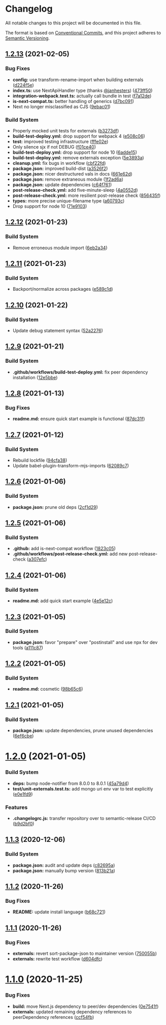 # Changelog

All notable changes to this project will be documented in this file.

The format is based on [Conventional Commits][42], and this project adheres to
[Semantic Versioning][43].

## [1.2.13][44] (2021-02-05)

### Bug Fixes

- **config:** use transform-rename-import when building externals
  ([d224f5e][45])
- **index.ts:** use NextApiHandler type (thanks [@janhesters][46])
  ([473ff50][47])
- **integration-webpack.test.ts:** actually call bundle in test ([f7a12de][48])
- **is-next-compat.ts:** better handling of generics ([d7bc091][49])
- Next no longer misclassified as CJS ([9ebac01][50])

### Build System

- Properly mocked unit tests for externals ([b3273df][51])
- **build-test-deploy.yml:** drop support for webpack 4 ([e508c06][52])
- **test:** improved testing infrastructure ([fffe02e][53])
- Only silence sjx if not DEBUG ([f01ce40][54])
- **build-test-deploy.yml:** drop support for node 10 ([6adde15][55])
- **build-test-deploy.yml:** remove externals exception ([5e3893a][56])
- **cleanup.yml:** fix bugs in workflow ([cbf22fd][57])
- **package.json:** improved build-dist ([a3526f2][58])
- **package.json:** nicer destructured vals in docs ([661e62d][59])
- **package.json:** remove extraneous module ([1f2ad6a][60])
- **package.json:** update dependencies ([c64f761][61])
- **post-release-check.yml:** add five-minute-sleep ([4a0552d][62])
- **post-release-check.yml:** more resilient post-release check ([856435f][63])
- **types:** more precise unique-filename type ([a60793c][64])
- Drop support for node 10 ([71e9103][65])

## [1.2.12][1] (2021-01-23)

### Build System

- Remove erroneous module import ([6eb2a34][2])

## [1.2.11][3] (2021-01-23)

### Build System

- Backport/normalize across packages ([e589c1d][4])

## [1.2.10][5] (2021-01-22)

### Build System

- Update debug statement syntax ([52a2276][6])

## [1.2.9][7] (2021-01-21)

### Build System

- **.github/workflows/build-test-deploy.yml:** fix peer dependency installation
  ([12e5bbe][8])

## [1.2.8][9] (2021-01-13)

### Bug Fixes

- **readme.md:** ensure quick start example is functional ([87dc31f][10])

## [1.2.7][11] (2021-01-12)

### Build System

- Rebuild lockfile ([94cfa38][12])
- Update babel-plugin-transform-mjs-imports ([62089c7][13])

## [1.2.6][14] (2021-01-06)

### Build System

- **package.json:** prune old deps ([2cf1d29][15])

## [1.2.5][16] (2021-01-06)

### Build System

- **.github:** add is-next-compat workflow ([1823c05][17])
- **.github/workflows/post-release-check.yml:** add new post-release-check
  ([a307efc][18])

## [1.2.4][19] (2021-01-06)

### Build System

- **readme.md:** add quick start example ([4e5e12c][20])

## [1.2.3][21] (2021-01-05)

### Build System

- **package.json:** favor "prepare" over "postinstall" and use npx for dev tools
  ([a111c87][22])

## [1.2.2][23] (2021-01-05)

### Build System

- **readme.md:** cosmetic ([98b65c6][24])

## [1.2.1][25] (2021-01-05)

### Build System

- **package.json:** update dependencies, prune unused dependencies
  ([6ef6cbe][26])

# [1.2.0][27] (2021-01-05)

### Build System

- **deps:** bump node-notifier from 8.0.0 to 8.0.1 ([45a79d4][28])
- **test/unit-externals.test.ts:** add mongo uri env var to test explicitly
  ([e0e1fd9][29])

### Features

- **.changelogrc.js:** transfer repository over to semantic-release CI/CD
  ([b9d2bf0][30])

## [1.1.3][31] (2020-12-06)

### Build System

- **package.json:** audit and update deps ([c82695a][32])
- **package.json:** manually bump version ([813b21a][33])

## [1.1.2][34] (2020-11-26)

### Bug Fixes

- **README:** update install language ([b68c721][35])

## [1.1.1][36] (2020-11-26)

### Bug Fixes

- **externals:** revert sort-package-json to maintainer version ([750055b][37])
- **externals:** rewrite test workflow ([d604dfc][38])

# [1.1.0][39] (2020-11-25)

### Bug Fixes

- **build:** move Next.js dependency to peer/dev dependencies ([0e7541f][40])
- **externals:** updated remaining dependency references to peerDependency
  references ([ccf54fb][41])

[1]:
  https://github.com/Xunnamius/next-test-api-route-handler/compare/v1.2.11...v1.2.12
[2]:
  https://github.com/Xunnamius/next-test-api-route-handler/commit/6eb2a348b1352e9f30d7ecacbaba01fa11cf1cfe
[3]:
  https://github.com/Xunnamius/next-test-api-route-handler/compare/v1.2.10...v1.2.11
[4]:
  https://github.com/Xunnamius/next-test-api-route-handler/commit/e589c1d48aa1dae40643385c6acfcbacf9b40e16
[5]:
  https://github.com/Xunnamius/next-test-api-route-handler/compare/v1.2.9...v1.2.10
[6]:
  https://github.com/Xunnamius/next-test-api-route-handler/commit/52a22765e17759271e7ba6c83ce9f3609500b5f3
[7]:
  https://github.com/Xunnamius/next-test-api-route-handler/compare/v1.2.8...v1.2.9
[8]:
  https://github.com/Xunnamius/next-test-api-route-handler/commit/12e5bbe1bf36fda3ef938c7ed7cd445fec3901c9
[9]:
  https://github.com/Xunnamius/next-test-api-route-handler/compare/v1.2.7...v1.2.8
[10]:
  https://github.com/Xunnamius/next-test-api-route-handler/commit/87dc31f264682d8048ee8d4cba4dbf866666bf07
[11]:
  https://github.com/Xunnamius/next-test-api-route-handler/compare/v1.2.6...v1.2.7
[12]:
  https://github.com/Xunnamius/next-test-api-route-handler/commit/94cfa3806bfa0250e9b2dd5b3abfb2ff65c77c6a
[13]:
  https://github.com/Xunnamius/next-test-api-route-handler/commit/62089c79f6c9b585d2bb8ca0a8b87bd355b8695f
[14]:
  https://github.com/Xunnamius/next-test-api-route-handler/compare/v1.2.5...v1.2.6
[15]:
  https://github.com/Xunnamius/next-test-api-route-handler/commit/2cf1d29159fb746dc4a7c09a8193e46c6bec3823
[16]:
  https://github.com/Xunnamius/next-test-api-route-handler/compare/v1.2.4...v1.2.5
[17]:
  https://github.com/Xunnamius/next-test-api-route-handler/commit/1823c055f034e528337c68d710164097e423f6e2
[18]:
  https://github.com/Xunnamius/next-test-api-route-handler/commit/a307efcf2cdf60679d68fab385bdc8951a476ace
[19]:
  https://github.com/Xunnamius/next-test-api-route-handler/compare/v1.2.3...v1.2.4
[20]:
  https://github.com/Xunnamius/next-test-api-route-handler/commit/4e5e12c0df4fc80abb696d32718440ff294902e7
[21]:
  https://github.com/Xunnamius/next-test-api-route-handler/compare/v1.2.2...v1.2.3
[22]:
  https://github.com/Xunnamius/next-test-api-route-handler/commit/a111c87ccd863ce4dac85a5bd0281d87affe3b63
[23]:
  https://github.com/Xunnamius/next-test-api-route-handler/compare/v1.2.1...v1.2.2
[24]:
  https://github.com/Xunnamius/next-test-api-route-handler/commit/98b65c6da330040e4bcbc22fe28db87c3965fd0e
[25]:
  https://github.com/Xunnamius/next-test-api-route-handler/compare/v1.2.0...v1.2.1
[26]:
  https://github.com/Xunnamius/next-test-api-route-handler/commit/6ef6cbeb143648eb1fed5eff39071a06e7354275
[27]:
  https://github.com/Xunnamius/next-test-api-route-handler/compare/v1.1.3...v1.2.0
[28]:
  https://github.com/Xunnamius/next-test-api-route-handler/commit/45a79d41835b5146912511f8b583c9128d154cf9
[29]:
  https://github.com/Xunnamius/next-test-api-route-handler/commit/e0e1fd951fbe63c04c264ad11ab1fa7a39e1679a
[30]:
  https://github.com/Xunnamius/next-test-api-route-handler/commit/b9d2bf010fba4b163e1eea0801271292a0e74308
[31]:
  https://github.com/Xunnamius/next-test-api-route-handler/compare/v1.1.2...v1.1.3
[32]:
  https://github.com/Xunnamius/next-test-api-route-handler/commit/c82695a8816b6cd5f0e11d09cc2f948a30a416e9
[33]:
  https://github.com/Xunnamius/next-test-api-route-handler/commit/813b21ad1e2c78594903b3a8f504f4460d8e506e
[34]:
  https://github.com/Xunnamius/next-test-api-route-handler/compare/v1.1.1...v1.1.2
[35]:
  https://github.com/Xunnamius/next-test-api-route-handler/commit/b68c721e5100baa883c7096e5cc4e81c1c60ed00
[36]:
  https://github.com/Xunnamius/next-test-api-route-handler/compare/v1.1.0...v1.1.1
[37]:
  https://github.com/Xunnamius/next-test-api-route-handler/commit/750055b92699fc7f1c06349ccdb0ddc0179f891a
[38]:
  https://github.com/Xunnamius/next-test-api-route-handler/commit/d604dfc39d2e77cbe1234b8349a2ecef81a9e54a
[39]:
  https://github.com/Xunnamius/next-test-api-route-handler/compare/v1.0.10...v1.1.0
[40]:
  https://github.com/Xunnamius/next-test-api-route-handler/commit/0e7541fbecd2e3bacc124f624bfca2b56ceeb89f
[41]:
  https://github.com/Xunnamius/next-test-api-route-handler/commit/ccf54fb480e35961647900d345149d3cd1cf60d8
[42]: https://conventionalcommits.org
[43]: https://semver.org
[44]:
  https://github.com/Xunnamius/next-test-api-route-handler/compare/v1.2.12...v1.2.13
[45]:
  https://github.com/Xunnamius/next-test-api-route-handler/commit/d224f5eff5a786b96614b2c3f826eba610027da0
[46]: https://github.com/janhesters
[47]:
  https://github.com/Xunnamius/next-test-api-route-handler/commit/473ff500fb2c954ce32be911bde943259ae1bbef
[48]:
  https://github.com/Xunnamius/next-test-api-route-handler/commit/f7a12ded8f43359fd3079ea8294a2199c34b2d26
[49]:
  https://github.com/Xunnamius/next-test-api-route-handler/commit/d7bc091fe8f8e85b70987cfa4c663c7c8fd018c8
[50]:
  https://github.com/Xunnamius/next-test-api-route-handler/commit/9ebac018798ac82b97b8163bc5713b43001f592c
[51]:
  https://github.com/Xunnamius/next-test-api-route-handler/commit/b3273dfbe43cb4c9ececdb4863ff4259f38807ec
[52]:
  https://github.com/Xunnamius/next-test-api-route-handler/commit/e508c06b77d225f150ebfce6409c2506a88efe4c
[53]:
  https://github.com/Xunnamius/next-test-api-route-handler/commit/fffe02e14615daba1f9f8ec1bb2a4024ceb93e84
[54]:
  https://github.com/Xunnamius/next-test-api-route-handler/commit/f01ce4041b2fb1fd24052ce17008df9746652730
[55]:
  https://github.com/Xunnamius/next-test-api-route-handler/commit/6adde1576f4aeb8b9a72cdcefc2ea6bd4b71a5cd
[56]:
  https://github.com/Xunnamius/next-test-api-route-handler/commit/5e3893a425b95ac2b12edc2195171de85afcfd0a
[57]:
  https://github.com/Xunnamius/next-test-api-route-handler/commit/cbf22fdd78e28e02ec4213156c6c72ba16c8bfa3
[58]:
  https://github.com/Xunnamius/next-test-api-route-handler/commit/a3526f28057201fcce19c752e554e705b8e3a922
[59]:
  https://github.com/Xunnamius/next-test-api-route-handler/commit/661e62d53be74211d3d158ad90c196f43c8fe6db
[60]:
  https://github.com/Xunnamius/next-test-api-route-handler/commit/1f2ad6a2cdc863b183ac7f7bef756dd90c057ebe
[61]:
  https://github.com/Xunnamius/next-test-api-route-handler/commit/c64f761c3b2cc69cf07cd7dd88e9671deb66fc4f
[62]:
  https://github.com/Xunnamius/next-test-api-route-handler/commit/4a0552d2c730842371325111276c58651dabc558
[63]:
  https://github.com/Xunnamius/next-test-api-route-handler/commit/856435f02ebe2f44b13c92cc6c794eeab2b345d0
[64]:
  https://github.com/Xunnamius/next-test-api-route-handler/commit/a60793c620fe926308f8c99c61076da81aebe2fa
[65]:
  https://github.com/Xunnamius/next-test-api-route-handler/commit/71e9103df5660fea2af3211b1d6c1fa72b1dd3c7
